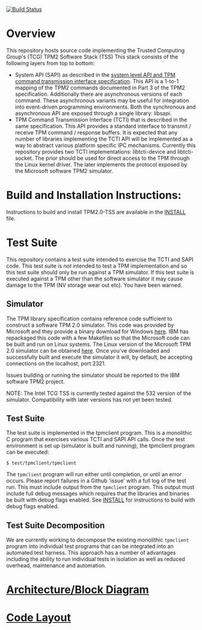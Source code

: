 [![Build Status](https://travis-ci.org/01org/TPM2.0-TSS.svg?branch=master)](https://travis-ci.org/01org/TPM2.0-TSS)

# Overview
This repository hosts source code implementing the Trusted Computing Group's (TCG) TPM2 Software Stack (TSS)
This stack consists of the following layers from top to bottom:

* System API (SAPI) as described in the  [system level API and TPM command transmission interface specification](http://www.trustedcomputinggroup.org/resources/tss_system_level_api_and_tpm_command_transmission_interface_specification).
This API is a 1-to-1 mapping of the TPM2 commands documented in Part 3 of the TPM2 specification.
Additionally there are asynchronous versions of each command.
These asynchronous variants may be useful for integration into event-driven programming environments.
Both the synchronous and asynchronous API are exposed through a single library: libsapi.
* TPM Command Transmission Interface (TCTI) that is described in the same specification.
This API provides a standard interface to transmit / receive TPM command / response buffers.
It is expected that any number of libraries implementing the TCTI API will be implemented as a way to abstract various platform specific IPC mechanisms.
Currently this repository provides two TCTI implementations: libtcti-device and libtcti-socket.
The prior should be used for direct access to the TPM through the Linux kernel driver.
The later implements the protocol exposed by the Microsoft software TPM2 simulator.

# Build and Installation Instructions:
Instructions to build and install TPM2.0-TSS are available in the [INSTALL](INSTALL.md) file.

# Test Suite
This repository contains a test suite intended to exercise the TCTI and SAPI code.
This test suite is *not* intended to test a TPM implementation and so this test suite should only be run against a TPM simulator.
If this test suite is executed against a TPM other than the software simulator it may cause damage to the TPM (NV storage wear out etc).
You have been warned.

## Simulator
The TPM library specification contains reference code sufficient to construct a software TPM 2.0 simulator.
This code was provided by Microsoft and they provide a binary download for Windows [here](https://www.microsoft.com/en-us/download/details.aspx?id=52507).
IBM has repackaged this code with a few Makefiles so that the Microsoft code can be built and run on Linux systems.
The Linux version of the Microsoft TPM 2.0 simulator can be obtained [here](https://downloads.sourceforge.net/project/ibmswtpm2/ibmtpm532.tar).
Once you've downloaded and successfully built and execute the simulator it will, by default, be accepting connections on the localhost, port 2321.

Issues building or running the simulator should be reported to the IBM software TPM2 project.

NOTE: The Intel TCG TSS is currently tested against the 532 version of the simulator.
Compatibility with later versions has not yet been tested.

## Test Suite
The test suite is implemented in the tpmclient program.
This is a monolithic C program that exercises various TCTI and SAPI API calls.
Once the test environment is set up (simulator is built and running), the tpmclient program can be executed:

```
$ test/tpmclient/tpmclient
```

The `tpmclient` program will run either until completion, or until an error occurs.
Please report failures in a Github 'issue' with a full log of the test run.
This must include output from the `tpmclient` program.
This output must include full debug messages which requires that the libraries and binaries be built with debug flags enabled.
See [INSTALL](INSTALL) for instructions to build with debug flags enabled.

## Test Suite Decomposition
We are currently working to decompose the existing monolithic `tpmclient` program into individual test programs that can be integrated into an automated test harness.
This approach has a number of advantages including the ability to run individual tests in isolation as well as reduced overhead, maintenance and automation.

# [Architecture/Block Diagram](doc/arch.md)

# [Code Layout](doc/layout.md)
